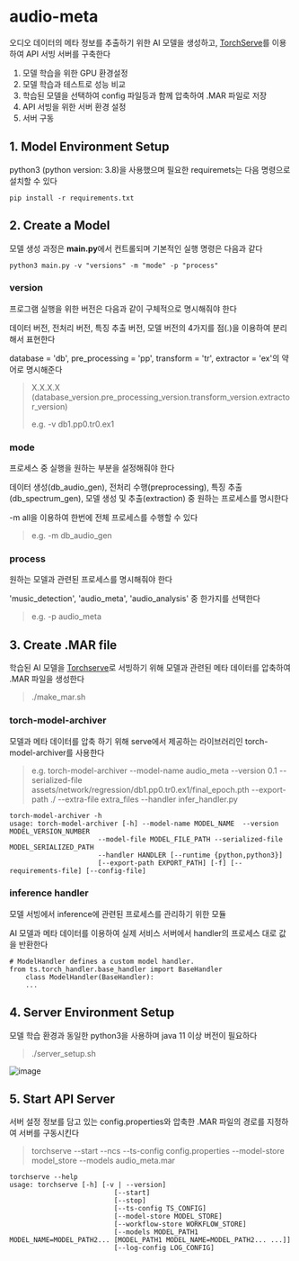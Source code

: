 # audio-meta
오디오 데이터의 메타 정보를 추출하기 위한 AI 모델을 생성하고, [TorchServe](https://github.com/pytorch/serve)를 이용하여 API 서빙 서버를 구축한다

1. 모델 학습을 위한 GPU 환경설정
2. 모델 학습과 테스트로 성능 비교
3. 학습된 모델을 선택하여 config 파일등과 함께 압축하여 .MAR 파일로 저장
4. API 서빙을 위한 서버 환경 설정
5. 서버 구동

## 1. Model Environment Setup
python3 (python version: 3.8)을 사용했으며 필요한 requiremets는 다음 명령으로 설치할 수 있다

```
pip install -r requirements.txt
```

## 2. Create a Model
모델 생성 과정은 **main.py**에서 컨트롤되며 기본적인 실행 명령은 다음과 같다

```
python3 main.py -v "versions" -m "mode" -p "process"
```

### version
프로그램 실행을 위한 버전은 다음과 같이 구체적으로 명시해줘야 한다

데이터 버전, 전처리 버전, 특징 추출 버전, 모델 버전의 4가지를 점(.)을 이용하여 분리해서 표현한다

database = 'db', pre_processing = 'pp', transform = 'tr', extractor = 'ex'의 약어로 명시해준다

> X.X.X.X (database_version.pre_processing_version.transform_version.extractor_version)
> 
> e.g. -v db1.pp0.tr0.ex1

### mode
프로세스 중 실행을 원하는 부분을 설정해줘야 한다

데이터 생성(db_audio_gen), 전처리 수행(preprocessing), 특징 추출(db_spectrum_gen), 모델 생성 및 추출(extraction) 중 원하는 프로세스를 명시한다

-m all을 이용하여 한번에 전체 프로세스를 수행할 수 있다

> e.g. -m db_audio_gen

### process
원하는 모델과 관련된 프로세스를 명시해줘야 한다

'music_detection', 'audio_meta', 'audio_analysis' 중 한가지를 선택한다

> e.g. -p audio_meta


## 3. Create .MAR file

학습된 AI 모델을 [Torchserve](https://github.com/pytorch/serve)로 서빙하기 위해 모델과 관련된 메타 데이터를 압축하여 .MAR 파일을 생성한다

> ./make_mar.sh


### torch-model-archiver
모델과 메타 데이터를 압축 하기 위해 serve에서 제공하는 라이브러리인 torch-model-archiver를 사용한다

> e.g. torch-model-archiver --model-name audio_meta --version 0.1 --serialized-file assets/network/regression/db1.pp0.tr0.ex1/final_epoch.pth --export-path ./ --extra-file extra_files --handler infer_handler.py

```
torch-model-archiver -h
usage: torch-model-archiver [-h] --model-name MODEL_NAME  --version MODEL_VERSION_NUMBER
                      --model-file MODEL_FILE_PATH --serialized-file MODEL_SERIALIZED_PATH
                      --handler HANDLER [--runtime {python,python3}]
                      [--export-path EXPORT_PATH] [-f] [--requirements-file] [--config-file]
```

### inference handler
모델 서빙에서 inference에 관련된 프로세스를 관리하기 위한 모듈

AI 모델과 메타 데이터를 이용하여 실제 서비스 서버에서 handler의 프로세스 대로 값을 반환한다

```
# ModelHandler defines a custom model handler.
from ts.torch_handler.base_handler import BaseHandler
    class ModelHandler(BaseHandler):
    ...
```

## 4. Server Environment Setup 
모델 학습 환경과 동일한 python3을 사용하며 java 11 이상 버전이 필요하다

> ./server_setup.sh

![image](https://github.com/kimho1wq/TIL/assets/15611500/08ef9188-3d11-4a8b-b790-5c555ac9205f)



## 5. Start API Server
서버 설정 정보를 담고 있는 config.properties와 압축한 .MAR 파일의 경로를 지정하여 서버를 구동시킨다

> torchserve --start --ncs --ts-config config.properties --model-store model_store --models audio_meta.mar

```
torchserve --help
usage: torchserve [-h] [-v | --version]
                          [--start]
                          [--stop]
                          [--ts-config TS_CONFIG]
                          [--model-store MODEL_STORE]
                          [--workflow-store WORKFLOW_STORE]
                          [--models MODEL_PATH1 MODEL_NAME=MODEL_PATH2... [MODEL_PATH1 MODEL_NAME=MODEL_PATH2... ...]]
                          [--log-config LOG_CONFIG]
```




